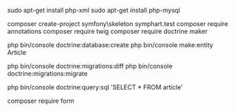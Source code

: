 sudo apt-get install php-xml
sudo apt-get install php-mysql

composer create-project symfony\skeleton symphart.test
composer require annotations
composer require twig
composer require doctrine maker

php bin/console doctrine:database:create
php bin/console make:entity Article

php bin/console doctrine:migrations:diff
php bin/console doctrine:migrations:migrate

php bin/console doctrine:query:sql 'SELECT * FROM article'

composer require form
